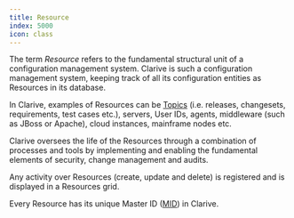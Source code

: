 ```yaml
---
title: Resource
index: 5000
icon: class
---
```


The term *Resource* refers to the fundamental structural unit of a configuration management system. Clarive is such
a configuration management system, keeping track of all its configuration entities as Resources in its database.

In Clarive, examples of Resources can be [Topics](/concepts/topic) (i.e. releases, changesets, requirements, test cases
etc.), servers, User IDs, agents, middleware (such as JBoss or Apache), cloud instances, mainframe nodes etc.

Clarive oversees the life of the Resources through a combination of processes and tools by implementing and enabling the
fundamental elements of security, change management and audits.

Any activity over Resources (create, update and delete) is registered and is displayed in a Resources grid.

Every Resource has its unique Master ID ([MID](/concepts/mid)) in Clarive.
